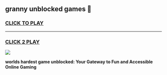 
## granny unblocked games 👋
<h3>
<a href="https://premium.freeplayer.one?title=granny_unblocked_games&ref=13F">CLICK TO PLAY</a></h3>
<hr>

<h3>
<a href="https://premium.freeplayer.one?title=granny_unblocked_games&ref=13F">CLICK 2 PLAY</a>
  
</h3>

<a href="https://premium.freeplayer.one?title=granny_unblocked_games&ref=12F/"><img src="https://clearcache.store/games.png"></a>


**worlds hardest game unblocked: Your Gateway to Fun and Accessible Online Gaming**
